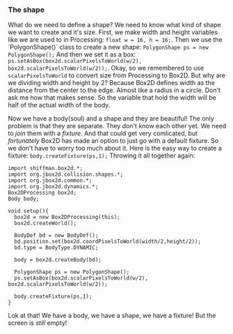 ### The shape
What do we need to define a shape? We need to know what kind of shape we want to create and it's size. First, we make width and height variables like we are used to in Processing: `float w = 16, h = 16;`. Then we use the ´PolygonShape()´ class to create a new shape: `PolygonShape ps = new PolygonShape();` And then we set it as a box: `ps.setAsBox(box2d.scalarPixelsToWorld(w/2), box2d.scalarPixelsToWorld(w/2));`. Okay, so we remembered to use `scalarPixelsToWorld` to convert size from Processing to Box2D. But why are we dividing width and height by 2? Because Box2D defines width as the distance from the center to the edge. Almost like a radius in a circle. Don't ask me how that makes sense. So the variable that hold the width will be half of the actual width of the body. 

Now we have a body(soul) and a shape and they are beautiful! The only problem is that they are separate. They don't know each other yet. We need to _join_ them with a _fixture_. And that could get very comlicated, but _fortunately_ Box2D has made an option to just go with a default fixture. So we don't have to worry too much about it. Here is the easy way to create a fixture:  `body.createFixture(ps,1);` Throwing it all together again:

```
import shiffman.box2d.*;
import org.jbox2d.collision.shapes.*;
import org.jbox2d.common.*;
import org.jbox2d.dynamics.*;
Box2DProcessing box2d;
Body body;

void setup(){
  box2d = new Box2DProcessing(this);
  box2d.createWorld();
  
  BodyDef bd = new BodyDef();
  bd.position.set(box2d.coordPixelsToWorld(width/2,height/2));
  bd.type = BodyType.DYNAMIC;
  
  body = box2d.createBody(bd);
  
  PolygonShape ps = new PolygonShape();
  ps.setAsBox(box2d.scalarPixelsToWorld(w/2), box2d.scalarPixelsToWorld(w/2));
  
  body.createFixture(ps,1);
}
```

Lok at that! We have a body, we have a shape, we have a fixture! But the screen is _still_ empty! 
